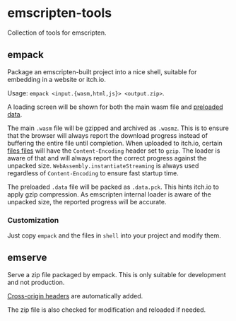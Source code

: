 # emscripten-tools

Collection of tools for emscripten.

## empack

Package an emscripten-built project into a nice shell, suitable for embedding in a website or itch.io.

Usage: `empack <input.{wasm,html,js}> <output.zip>`.

A loading screen will be shown for both the main wasm file and [preloaded data](https://emscripten.org/docs/porting/files/packaging_files.html#preloading-files).

The main `.wasm` file will be gzipped and archived as `.wasmz`.
This is to ensure that the browser will always report the download progress instead of buffering the entire file until completion.
When uploaded to itch.io, certain [files files](https://itch.io/docs/creators/html5#compression) will have the `Content-Encoding` header set to `gzip`.
The loader is aware of that and will always report the correct progress against the unpacked size.
`WebAssembly.instantiateStreaming` is always used regardless of `Content-Encoding` to ensure fast startup time.

The preloaded `.data` file will be packed as `.data.pck`.
This hints itch.io to apply gzip compression.
As emscripten internal loader is aware of the unpacked size, the reported progress will be accurate.

### Customization

Just copy `empack` and the files in `shell` into your project and modify them.

## emserve

Serve a zip file packaged by empack.
This is only suitable for development and not production.

[Cross-origin headers](https://developer.mozilla.org/en-US/docs/Web/API/Performance/now#security_requirements) are automatically added.

The zip file is also checked for modification and reloaded if needed.
